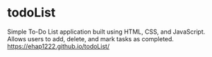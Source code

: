# todoList
Simple To-Do List application built using HTML, CSS, and JavaScript. Allows users to add, delete, and mark tasks as completed.
https://ehap1222.github.io/todoList/
